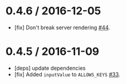 0.4.6 / 2016-12-05
==================
- [fix] Don't break server rendering [#44](https://github.com/chentsulin/sweetalert-react/pull/44).

0.4.5 / 2016-11-09
==================
- [deps] update dependencies
- [fix] Added `inputValue` to `ALLOWS_KEYS` [#33](https://github.com/chentsulin/sweetalert-react/pull/33).
